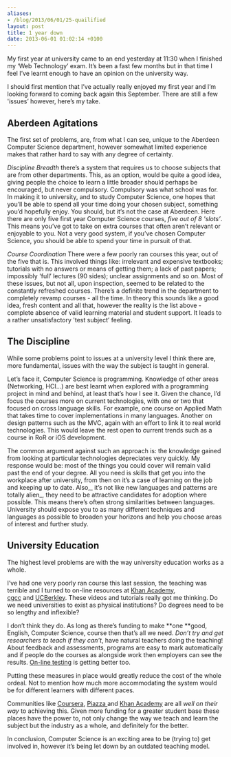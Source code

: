 ```yaml
---
aliases:
- /blog/2013/06/01/25-quailified
layout: post
title: 1 year down
date: 2013-06-01 01:02:14 +0100
---
```

My first year at university came to an end yesterday at 11:30 when I finished
my ‘Web Technology’ exam. It’s been a fast few months but in that time I feel
I’ve learnt enough to have an opinion on the university way.

I should first mention that I’ve actually really enjoyed my first year and I’m
looking forward to coming back again this September. There are still a few
'issues’ however, here’s my take.

## Aberdeen Agitations
The first set of problems, are, from what I can see,
unique to the Aberdeen Computer Science department, however somewhat limited
experience makes that rather hard to say with any degree of certainty.

_Discipline Breadth_ there’s a system that requires us to choose subjects that
are from other departments. This, as an option, would be quite a good idea,
giving people the choice to learn a little broader should perhaps be
encouraged, but never compulsory. Compulsory was what school was for. In making
it to university, and to study Computer Science, one hopes that you’ll be able
to spend all your time doing your chosen subject, something you’d hopefully
enjoy. You should, but it’s not the case at Aberdeen. Here there are only five
first year Computer Science courses, _five out of 8 'slots’_. This means you’ve
got to take on extra courses that often aren’t relevant or enjoyable to you.
Not a very good system, if you’ve chosen Computer Science, you should be able
to spend your time in pursuit of that.

_Course Coordination_ There were a few poorly ran courses this year, out of the
five that is. This involved things like: irrelevant and expensive textbooks;
tutorials with no answers or means of getting them; a lack of past papers;
impossibly 'full’ lectures (90 sides); unclear assignments and so on. Most of
these issues, but not all, upon inspection, seemed to be related to the
constantly refreshed courses. There’s a definite trend in the department to
completely revamp courses - all the time. In theory this sounds like a good
idea, fresh content and all that, however the reality is the list above -
complete absence of valid learning material and student support. It leads to a
rather unsatisfactory 'test subject’ feeling.

## The Discipline
While some problems point to issues at a university level I
think there are,  more fundamental, issues with the way the subject is taught
in general.

Let’s face it, Computer Science is programming. Knowledge of other areas
(Networking, HCI…) are best learnt when explored with a programming project in
mind and behind, at least that’s how I see it. Given the chance, I’d focus the
courses more on current technologies, with one or two that focused on cross
language skills. For example, one course on Applied Math that takes time to
cover implementations in many languages. Another on design patterns such as the
MVC, again with an effort to link it to real world technologies. This would
leave the rest open to current trends such as a course in RoR or iOS
development.

The common argument against such an approach is: the knowledge gained from
looking at particular technologies depreciates very quickly. My response would
be: most of the things you could cover will remain valid past the end of your
degree. All you need is skills that get you into the workplace after
university, from then on it’s a case of learning on the job and keeping up to
date. Also,_ it’s not like new languages and patterns are totally alien_, they
need to be attractive candidates for adoption where possible. This means
there’s often strong similarities between languages. University should expose
you to as many different techniques and languages as possible to broaden your
horizons and help you choose areas of interest and further study.

## University Education
The highest level problems are with the way university education works as a
whole.

I’ve had one very poorly ran course this last session, the teaching was
terrible and I turned to on-line resources at [Khan
Academy](https://www.khanacademy.org/),
[cgcc](http://www.youtube.com/user/cgcclive) and [UCBerkley](http://www.youtube.com/user/UCBerkeley).
These videos and tutorials really got me thinking. Do we need universities to
exist as physical institutions? Do degrees need to be so lengthy and
inflexible?

I don’t think they do. As long as there’s funding to make **one **good,
English, Computer Science, course then that’s all we need. _Don’t try and get
researchers to teach if they can’t_, have natural teachers doing the teaching!
About feedback and assessments, programs are easy to mark automatically and if
people do the courses as alongside work then employers can see the results.
[On-line testing](/blog/2013/03/16/evil-e-assessments) is getting better
too.

Putting these measures in place would greatly reduce the cost of the whole
ordeal. Not to mention how much more accommodating the system would be for
different learners with different paces.

Communities like [Coursera](https://www.coursera.org/), [Piazza
](https://piazza.com/)and [Khan Academy](https://www.khanacademy.org/) are all
_well on their way_ to achieving this. Given more funding for a greater student
base these places have the power to, not only change the way we teach and learn
the subject but the industry as a whole, and definitely for the better.

In conclusion, Computer Science is an exciting area to be (trying to) get
involved in, however it’s being let down by an outdated teaching model.
